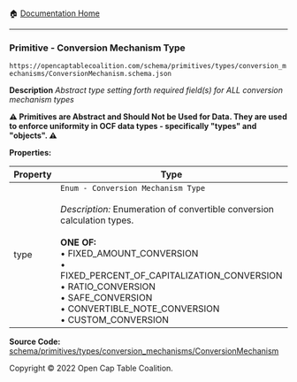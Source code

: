 :house: [Documentation Home](../../../../../README.md)

---

### Primitive - Conversion Mechanism Type

`https://opencaptablecoalition.com/schema/primitives/types/conversion_mechanisms/ConversionMechanism.schema.json`

**Description** _Abstract type setting forth required field(s) for ALL conversion mechanism types_

**:warning: Primitives are Abstract and Should Not be Used for Data. They are used to enforce uniformity in OCF data types - specifically "types" and "objects". :warning:**

**Properties:**

| Property | Type                                                                                                                                                                                                                                                                                                                                                               | Description                                     | Required   |
| -------- | ------------------------------------------------------------------------------------------------------------------------------------------------------------------------------------------------------------------------------------------------------------------------------------------------------------------------------------------------------------------ | ----------------------------------------------- | ---------- |
| type     | `Enum - Conversion Mechanism Type`</br></br>_Description:_ Enumeration of convertible conversion calculation types.</br></br>**ONE OF:** </br>&bull; FIXED_AMOUNT_CONVERSION </br>&bull; FIXED_PERCENT_OF_CAPITALIZATION_CONVERSION </br>&bull; RATIO_CONVERSION </br>&bull; SAFE_CONVERSION </br>&bull; CONVERTIBLE_NOTE_CONVERSION </br>&bull; CUSTOM_CONVERSION | Identifies the specific conversion trigger type | `REQUIRED` |

**Source Code:** [schema/primitives/types/conversion_mechanisms/ConversionMechanism](../../../../docs/markdown/schema/primitives/types/conversion_mechanisms/ConversionMechanism.schema.json)

Copyright © 2022 Open Cap Table Coalition.
